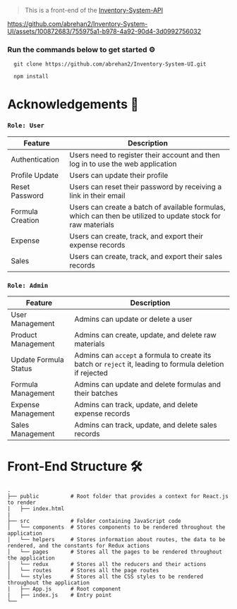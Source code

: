 > This is a front-end of the [Inventory-System-API](https://github.com/abrehan2/Inventory-System-API.git)

https://github.com/abrehan2/Inventory-System-UI/assets/100872683/755975a1-b978-4a92-90d4-3d0992756032

### Run the commands below to get started ⚙️
```nodejs
  git clone https://github.com/abrehan2/Inventory-System-UI.git
```
```nodejs
  npm install
```

# Acknowledgements 🔎
### `Role: User`

| Feature           | Description                                                                                     |
| ----------------- | ----------------------------------------------------------------------------------------------- |
| Authentication    | Users need to register their account and then log in to use the web application                |
| Profile Update    | Users can update their profile                                                                  |
| Reset Password    | Users can reset their password by receiving a link in their email                                |
| Formula Creation  | Users can create a batch of available formulas, which can then be utilized to update stock for raw materials |
| Expense           | Users can create, track, and export their expense records                                      |
| Sales             | Users can create, track, and export their sales records                                        |

### `Role: Admin`
| Feature             | Description                                                                                                     |
| ------------------- | --------------------------------------------------------------------------------------------------------------- |
| User Management     | Admins can update or delete a user                                                                             |
| Product Management  | Admins can create, update, and delete raw materials                                                            |
| Update Formula Status | Admins can `accept` a formula to create its batch or `reject` it, leading to formula deletion if rejected |
| Formula Management  | Admins can update and delete formulas and their batches                                                        |
| Expense Management  | Admins can track, update, and delete expense records                                                            |
| Sales Management    | Admins can track, update, and delete sales records

# Front-End Structure 🛠
    .
    ├── public          # Root folder that provides a context for React.js to render      
    |   ├── index.html          
    |
    ├── src             # Folder containing JavaScript code                     
    │   └── components  # Stores components to be rendered throughout the application
    │   └── helpers     # Stores information about routes, the data to be rendered, and the constants for Redux actions
    │   └── pages       # Stores all the pages to be rendered throughout the application
    │   └── redux       # Stores all the reducers and their actions
    │   └── routes      # Stores all the page routes
    │   └── styles      # Stores all the CSS styles to be rendered throughout the application
    |   ├── App.js      # Root component
    |   ├── index.js    # Entry point 
    └──   

